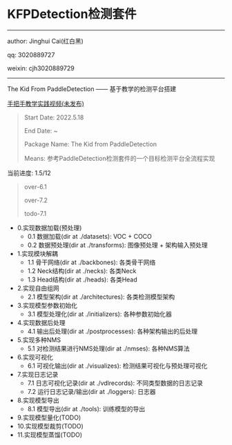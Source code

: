 # KFPDetection检测套件
---
author: Jinghui Cai(红白黑)

qq: 3020889727

weixin: cjh3020889729

---
The Kid From PaddleDetection —— 基于教学的检测平台搭建

<a href="https://space.bilibili.com/97078476" target="_blank">手把手教学实践视频(未发布)</a>

> Start Date: 2022.5.18
>
> End Date: ~
>
>
> Package Name: The Kid from PaddleDetection
> 
> Means: 参考PaddleDetection检测套件的一个目标检测平台全流程实现

当前进度: 1.5/12
> over-6.1
> 
> over-7.2
> 
> todo-7.1

- 0.实现数据加载(预处理)
    - 0.1 数据加载(dir at ./datasets): VOC + COCO
    - 0.2 数据预处理(dir at ./transforms): 图像预处理 + 架构输入预处理
- 1.实现模块解耦
    - 1.1 骨干网络(dir at ./backbones): 各类骨干网络
    - 1.2 Neck结构(dir at ./necks): 各类Neck
    - 1.3 Head结构(dir at ./heads): 各类Head
- 2.实现自由组网
    - 2.1 模型架构(dir at ./architectures): 各类检测模型架构
- 3.实现模型参数初始化
    - 3.1 模型处理化(dir at ./initializers): 各种参数初始化器
- 4.实现数据后处理
    - 4.1 输出后处理(dir at ./postprocesses): 各种架构输出的后处理
- 5.实现多种NMS
    - 5.1 对检测结果进行NMS处理(dir at ./nmses): 各种NMS算法
- 6.实现可视化
    - 6.1 可视化输出(dir at ./visualizes): 检测结果可视化与预处理可视化
- 7.实现日志记录
    - 7.1 日志可视化记录(dir at ./vdlrecords): 不同类型数据的日志记录
    - 7.2 运行日志记录/输出(dir at ./loggers): 日志器
- 8.实现模型导出
    - 8.1 模型导出(dir at ./tools): 训练模型的导出
- 9.实现模型量化(TODO)
- 10.实现模型裁剪(TODO)
- 11.实现模型蒸馏(TODO)